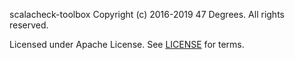 scalacheck-toolbox
Copyright (c) 2016-2019 47 Degrees.  All rights reserved.

Licensed under Apache License. See [LICENSE](LICENSE) for terms.